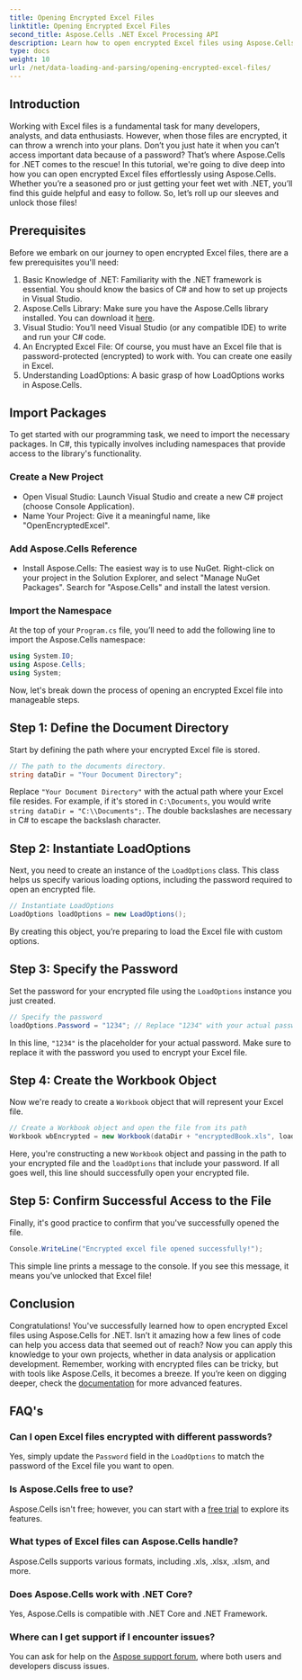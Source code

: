 ```yaml
---
title: Opening Encrypted Excel Files
linktitle: Opening Encrypted Excel Files
second_title: Aspose.Cells .NET Excel Processing API
description: Learn how to open encrypted Excel files using Aspose.Cells for .NET with this step-by-step guide. Unlock your data.
type: docs
weight: 10
url: /net/data-loading-and-parsing/opening-encrypted-excel-files/
---
```

## Introduction
Working with Excel files is a fundamental task for many developers, analysts, and data enthusiasts. However, when those files are encrypted, it can throw a wrench into your plans. Don’t you just hate it when you can’t access important data because of a password? That’s where Aspose.Cells for .NET comes to the rescue! In this tutorial, we're going to dive deep into how you can open encrypted Excel files effortlessly using Aspose.Cells. Whether you’re a seasoned pro or just getting your feet wet with .NET, you’ll find this guide helpful and easy to follow. So, let’s roll up our sleeves and unlock those files!
## Prerequisites
Before we embark on our journey to open encrypted Excel files, there are a few prerequisites you'll need:
1. Basic Knowledge of .NET: Familiarity with the .NET framework is essential. You should know the basics of C# and how to set up projects in Visual Studio.
2. Aspose.Cells Library: Make sure you have the Aspose.Cells library installed. You can download it [here](https://releases.aspose.com/cells/net/).
3. Visual Studio: You’ll need Visual Studio (or any compatible IDE) to write and run your C# code.
4. An Encrypted Excel File: Of course, you must have an Excel file that is password-protected (encrypted) to work with. You can create one easily in Excel.
5. Understanding LoadOptions: A basic grasp of how LoadOptions works in Aspose.Cells.
## Import Packages
To get started with our programming task, we need to import the necessary packages. In C#, this typically involves including namespaces that provide access to the library's functionality.
### Create a New Project
- Open Visual Studio: Launch Visual Studio and create a new C# project (choose Console Application).
- Name Your Project: Give it a meaningful name, like "OpenEncryptedExcel".
### Add Aspose.Cells Reference
- Install Aspose.Cells: The easiest way is to use NuGet. Right-click on your project in the Solution Explorer, and select "Manage NuGet Packages". Search for "Aspose.Cells" and install the latest version.
### Import the Namespace
At the top of your `Program.cs` file, you’ll need to add the following line to import the Aspose.Cells namespace:
```csharp
using System.IO;
using Aspose.Cells;
using System;
```
Now, let's break down the process of opening an encrypted Excel file into manageable steps. 
## Step 1: Define the Document Directory
Start by defining the path where your encrypted Excel file is stored. 
```csharp
// The path to the documents directory.
string dataDir = "Your Document Directory";
```
Replace `"Your Document Directory"` with the actual path where your Excel file resides. For example, if it's stored in `C:\Documents`, you would write `string dataDir = "C:\\Documents";`. The double backslashes are necessary in C# to escape the backslash character.
## Step 2: Instantiate LoadOptions
Next, you need to create an instance of the `LoadOptions` class. This class helps us specify various loading options, including the password required to open an encrypted file.
```csharp
// Instantiate LoadOptions
LoadOptions loadOptions = new LoadOptions();
```
By creating this object, you’re preparing to load the Excel file with custom options.
## Step 3: Specify the Password
Set the password for your encrypted file using the `LoadOptions` instance you just created.
```csharp
// Specify the password
loadOptions.Password = "1234"; // Replace "1234" with your actual password
```
In this line, `"1234"` is the placeholder for your actual password. Make sure to replace it with the password you used to encrypt your Excel file.
## Step 4: Create the Workbook Object
Now we're ready to create a `Workbook` object that will represent your Excel file.
```csharp
// Create a Workbook object and open the file from its path
Workbook wbEncrypted = new Workbook(dataDir + "encryptedBook.xls", loadOptions);
```
Here, you're constructing a new `Workbook` object and passing in the path to your encrypted file and the `loadOptions` that include your password. If all goes well, this line should successfully open your encrypted file.
## Step 5: Confirm Successful Access to the File
Finally, it's good practice to confirm that you've successfully opened the file. 
```csharp
Console.WriteLine("Encrypted excel file opened successfully!");
```
This simple line prints a message to the console. If you see this message, it means you’ve unlocked that Excel file!
## Conclusion
Congratulations! You've successfully learned how to open encrypted Excel files using Aspose.Cells for .NET. Isn’t it amazing how a few lines of code can help you access data that seemed out of reach? Now you can apply this knowledge to your own projects, whether in data analysis or application development. 
Remember, working with encrypted files can be tricky, but with tools like Aspose.Cells, it becomes a breeze. If you’re keen on digging deeper, check the [documentation](https://reference.aspose.com/cells/net/) for more advanced features.
## FAQ's
### Can I open Excel files encrypted with different passwords?
Yes, simply update the `Password` field in the `LoadOptions` to match the password of the Excel file you want to open.
### Is Aspose.Cells free to use?
Aspose.Cells isn't free; however, you can start with a [free trial](https://releases.aspose.com/) to explore its features.
### What types of Excel files can Aspose.Cells handle?
Aspose.Cells supports various formats, including .xls, .xlsx, .xlsm, and more.
### Does Aspose.Cells work with .NET Core?
Yes, Aspose.Cells is compatible with .NET Core and .NET Framework.
### Where can I get support if I encounter issues?
You can ask for help on the [Aspose support forum](https://forum.aspose.com/c/cells/9), where both users and developers discuss issues.
